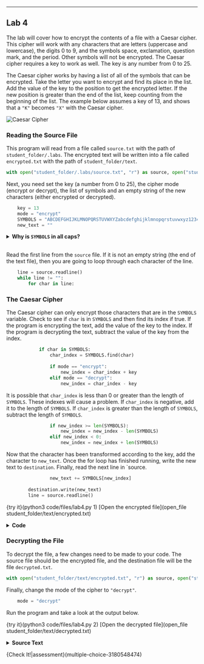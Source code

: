 ----------

## Lab 4

The lab will cover how to encrypt the contents of a file with a Caesar cipher. This cipher will work with any characters that are letters (uppercase and lowercase), the digits 0 to 9, and the symbols space, exclamation, question mark, and the period. Other symbols will not be encrypted. The Caesar cipher requires a key to work as well. The key is any number from 0 to 25.

The Caesar cipher works by having a list of all of the symbols that can be encrypted. Take the letter you want to encrypt and find its place in the list. Add the value of the key to the position to get the encrypted letter. If the new position is greater than the end of the list, keep counting from the beginning of the list. The example below assumes a key of 13, and shows that a `"K"` becomes `"X"` with the Caesar cipher.

![Caesar Cipher](.guides/images/caesar-cipher.png)

### Reading the Source File
This program will read from a file called `source.txt` with the path of `student_folder/.labs`. The encrypted text will be written into a file called `encrypted.txt` with the path of `student_folder/text`.

```python
with open("student_folder/.labs/source.txt", "r") as source, open("student_folder/text/encrypted.txt", "w") as destination:   
```

Next, you need set the key (a number from 0 to 25), the cipher mode (encrypt or decrypt), the list of symbols and an empty string of the new characters (either encrypted or decrypted).

```python
    key = 13
    mode = "encrypt"
    SYMBOLS = "ABCDEFGHIJKLMNOPQRSTUVWXYZabcdefghijklmnopqrstuvwxyz1234567890 !?."
    new_text = ""
```

<details>
  <summary><strong>Why is <code>SYMBOLS</code> in all caps?</strong></summary>
  There is a type of variable called a constant. This variable should never change its value. The Python community represents constants by using all caps when writing the variable name.
</details><br>

Read the first line from the `source` file. If it is not an empty string (the end of the text file), then you are going to loop through each character of the line.

```python
    line = source.readline()
    while line != "":
        for char in line:
```

### The Caesar Cipher
The Caesar cipher can only encrypt those characters that are in the `SYMBOLS` variable. Check to see if `char` is in `SYMBOLS` and then find its index if true. If the program is encrypting the text, add the value of the key to the index. If the program is decrypting the text, subtract the value of the key from the index.

```python
            if char in SYMBOLS:
                char_index = SYMBOLS.find(char)
                
                if mode == "encrypt":
                    new_index = char_index + key
                elif mode == "decrypt":
                    new_index = char_index - key
```

It is possible that `char_index` is less than 0 or greater than the length of `SYMBOLS`. These indexes will cause a problem. If `char_index` is negative, add it to the length of `SYMBOLS`. If `char_index` is greater than the length of `SYMBOLS`, subtract the length of `SYMBOLS`.

```python
                if new_index >= len(SYMBOLS):
                    new_index = new_index - len(SYMBOLS)
                elif new_index < 0:
                    new_index = new_index + len(SYMBOLS)
```

Now that the character has been transformed according to the key, add the character to `new_text`. Once the for loop has finished running, write the new text to `destination`. Finally, read the next line in `source.

```python
                new_text += SYMBOLS[new_index]
  
        destination.write(new_text)
        line = source.readline()
```

{try it}(python3 code/files/lab4.py 1)
[Open the encrypted file](open_file student_folder/text/encrypted.txt)

<details>
  <summary><strong>Code</strong></summary>
  
  ```python
  with open("student_folder/.labs/source.txt", "r") as source, open("student_folder/text/encrypted.txt", "w") as destination:
      key = 13
      mode = "encrypt"
      SYMBOLS = "ABCDEFGHIJKLMNOPQRSTUVWXYZabcdefghijklmnopqrstuvwxyz1234567890 !?."
      new_text = ""
  
      line = source.readline()
      while line != "":
          for char in line:
              if char in SYMBOLS:
                char_index = SYMBOLS.find(char)
                
                if mode == "encrypt":
                    new_index = char_index + key
                elif mode == "decrypt":
                    new_index = char_index - key
  
                if new_index &gt;= len(SYMBOLS):
                    new_index = new_index - len(SYMBOLS)
                elif new_index &lt; 0:
                    new_index = new_index + len(SYMBOLS)
                new_text += SYMBOLS[new_index]
  
          destination.write(new_text)
          line = source.readline()
  ```
  
</details>

### Decrypting the File
To decrypt the file, a few changes need to be made to your code. The source file should be the encrypted file, and the destination file will be the file `decrypted.txt`. 

```python
with open("student_folder/text/encrypted.txt", "r") as source, open("student_folder/text/decrypted.txt", "w") as destination:
```

Finally, change the mode of the cipher to `"decrypt"`.

```python
    mode = "decrypt"
```

Run the program and take a look at the output below.

{try it}(python3 code/files/lab4.py 2)
[Open the decrypted file](open_file student_folder/text/decrypted.txt)

<details>
  <summary><strong>Source Text</strong></summary>
  The original text for this lab is the <a href="http://www.gutenberg.org/files/55/55-h/55-h.htm#chap01">opening paragraph</a> from L. Frank Baum's <em>The Wizard of Oz</em>.
</details>

{Check It!|assessment}(multiple-choice-3180548474)
